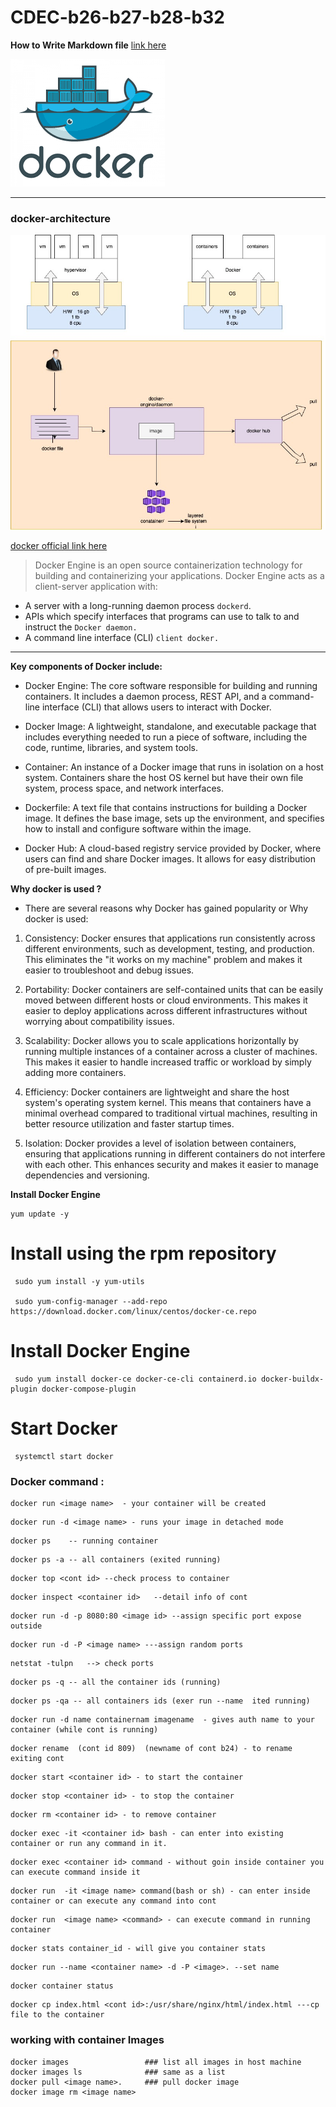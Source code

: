 # CDEC-b26-b27-b28-b32

**How to Write Markdown file**
[link here](https://github.com/DavidAnson/markdownlint/blob/v0.33.0/doc/md023.md)

![docker](/download.png)

---
### docker-architecture 
![docker](/docker-architecture%20.jpg)


 [docker official link here](https://docs.docker.com/)

 > Docker Engine is an open source containerization technology for building and containerizing your applications. Docker Engine acts as a client-server application with:

- A server with a long-running daemon process ```dockerd```.
- APIs which specify interfaces that programs can use to talk to and instruct the ```Docker daemon.```
- A command line interface (CLI) ```client docker.```

 ---
**Key components of Docker include:**

- Docker Engine: The core software responsible for building and running containers. It includes a daemon process, REST API, and a command-line interface (CLI) that allows users to interact with Docker.

- Docker Image: A lightweight, standalone, and executable package that includes everything needed to run a piece of software, including the code, runtime, libraries, and system tools.

- Container: An instance of a Docker image that runs in isolation on a host system. Containers share the host OS kernel but have their own file system, process space, and network interfaces.

- Dockerfile: A text file that contains instructions for building a Docker image. It defines the base image, sets up the environment, and specifies how to install and configure software within the image.

- Docker Hub: A cloud-based registry service provided by Docker, where users can find and share Docker images. It allows for easy distribution of pre-built images.

**Why docker is used ?**

- There are several reasons why Docker has gained popularity or Why docker is used:

1. Consistency: Docker ensures that applications run consistently across different environments, such as development, testing, and production. This eliminates the "it works on my machine" problem and makes it easier to troubleshoot and debug issues.

2. Portability: Docker containers are self-contained units that can be easily moved between different hosts or cloud environments. This makes it easier to deploy applications across different infrastructures without worrying about compatibility issues.

3. Scalability: Docker allows you to scale applications horizontally by running multiple instances of a container across a cluster of machines. This makes it easier to handle increased traffic or workload by simply adding more containers.

4. Efficiency: Docker containers are lightweight and share the host system's operating system kernel. This means that containers have a minimal overhead compared to traditional virtual machines, resulting in better resource utilization and faster startup times.

5. Isolation: Docker provides a level of isolation between containers, ensuring that applications running in different containers do not interfere with each other. This enhances security and makes it easier to manage dependencies and versioning.

 **Install Docker Engine** 

```
yum update -y
```
# Install using the rpm repository

```
 sudo yum install -y yum-utils

 sudo yum-config-manager --add-repo https://download.docker.com/linux/centos/docker-ce.repo
 ```


 # Install Docker Engine
```
 sudo yum install docker-ce docker-ce-cli containerd.io docker-buildx-plugin docker-compose-plugin
```
# Start Docker
```
 systemctl start docker
 ```
### Docker command : 

```
docker run <image name>  - your container will be created 
```
```
docker run -d <image name> - runs your image in detached mode
```

```
docker ps    -- running container
```

```
docker ps -a -- all containers (exited running)
```

```
docker top <cont id> --check process to container 
```

```
docker inspect <container id>   --detail info of cont
```

```
docker run -d -p 8080:80 <image id> --assign specific port expose outside
```

```
docker run -d -P <image name> ---assign random ports 
```

```
netstat -tulpn   --> check ports 
```

```
docker ps -q -- all the container ids (running)
```
```
docker ps -qa -- all containers ids (exer run --name  ited running)
```
```
docker run -d name containernam imagename  - gives auth name to your container (while cont is running)
```
```
docker rename  (cont id 809)  (newname of cont b24) - to rename exiting cont
```
```
docker start <container id> - to start the container
```
```
docker stop <container id> - to stop the container
```
```
docker rm <container id> - to remove container
```
```
docker exec -it <container id> bash - can enter into existing 
container or run any command in it.
```
```
docker exec <container id> command - without goin inside container you can execute command inside it
```
```
docker run  -it <image name> command(bash or sh) - can enter inside container or can execute any command into cont
```
```
docker run  <image name> <command> - can execute command in running container
```
```
docker stats container_id - will give you container stats
```

```
docker run --name <container name> -d -P <image>. --set name
```

```
docker container status 
```
```
docker cp index.html <cont id>:/usr/share/nginx/html/index.html ---cp file to the container
```

### working with container Images 

```
docker images                 ### list all images in host machine
docker images ls              ### same as a list 
docker pull <image name>.     ### pull docker image 
docker image rm <image name>